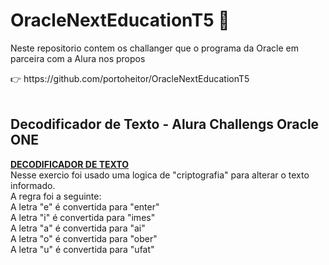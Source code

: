 
<h1>OracleNextEducationT5 🤖</h1>
<p>Neste repositorio contem os challanger que o programa da Oracle em parceira com  a Alura nos propos
</p>
👉 https://github.com/portoheitor/OracleNextEducationT5
<br><br>
<h2>Decodificador de Texto - Alura Challengs Oracle ONE</h2>


<p><strong><a
            href="https://portoheitor.github.io/OracleNextEducationT5/ChallangerIniciante/index.html">DECODIFICADOR DE TEXTO</a></strong> <br>
    Nesse exercio foi usado uma logica de "criptografia"  para alterar o texto informado.<br>
    A regra foi a seguinte:<br>
    A letra "e" é convertida para "enter"<br>
    A letra "i" é convertida para "imes"<br>
    A letra "a" é convertida para "ai"<br>
    A letra "o" é convertida para "ober"<br>
    A letra "u" é convertida para "ufat"</p><br>
    
    
    
